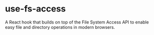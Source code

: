# use-fs-access
A React hook that builds on top of the File System Access API to enable easy file and directory operations in modern browsers.
